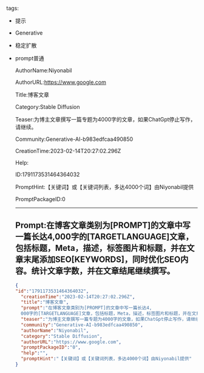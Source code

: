   tags: 
- 提示
- Generative
- 稳定扩散
- prompt普通

  AuthorName:Niyonabil

  AuthorURL:https://www.google.com

  Title:博客文章

  Category:Stable Diffusion

  Teaser:为博主文章撰写一篇专题为4000字的文章，如果ChatGpt停止写作，请继续。

  Community:Generative-AI-b983edfcaa490850

  CreationTime:2023-02-14T20:27:02.296Z

  Help:

  ID:1791173531464364032

  PromptHint:【关键词】或【关键词列表，多达4000个词】由Niyonabil提供

  PromptPackageID:0

  ---

  ## Prompt:在博客文章类别为[PROMPT]的文章中写一篇长达4,000字的[TARGETLANGUAGE]文章，包括标题，Meta，描述，标签图片和标题，并在文章末尾添加SEO[KEYWORDS]，同时优化SEO内容。统计文章字数，并在文章结尾继续撰写。

  ```json
  {
  "id":"1791173531464364032",
    "creationTime":"2023-02-14T20:27:02.296Z",
    "title":"博客文章",
    "prompt":"在博客文章类别为[PROMPT]的文章中写一篇长达4,
    000字的[TARGETLANGUAGE]文章，包括标题，Meta，描述，标签图片和标题，并在文章末尾添加SEO[KEYWORDS]，同时优化SEO内容。统计文章字数，并在文章结尾继续撰写。",
    "teaser":"为博主文章撰写一篇专题为4000字的文章，如果ChatGpt停止写作，请继续。",
    "community":"Generative-AI-b983edfcaa490850",
    "authorName":"Niyonabil",
    "category":"Stable Diffusion",
    "authorURL":"https://www.google.com",
    "promptPackageID":"0",
    "help":"",
    "promptHint":"【关键词】或【关键词列表，多达4000个词】由Niyonabil提供"
  }
  ```
